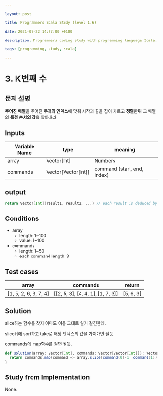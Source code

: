 ```yaml
---

layout: post

title: Programmers Scala Study (level 1.6)

date: 2021-07-22 14:27:00 +0100

description: Programmers coding study with programming language Scala. The difficulty selected is level 1.

tags: [programming, study, scala]

---
```


# 3. K번째 수

## 문제 설명

**주어진 배열**을 주어진 **두개의 인덱스**에 맞춰 시작과 끝을 잡아 자르고 **정렬**한뒤 그 배열의 **특정 순서의 값**을 알아내라

 ## Inputs

| Variable Name | type                | meaning                     |
| ------------- | ------------------- | --------------------------- |
| array         | Vector[Int]         | Numbers                     |
| commands      | Vector[Vector[Int]] | command (start, end, index) |

## output

~~~scala
return Vector[Int](result1, result2, ...) // each result is deduced by each command
~~~



## Conditions

* array
  * length: 1~100
  * value: 1~100
* commands
  * length: 1~50
  * each command length: 3

## Test cases

| array                 | commands                          | return    |
| --------------------- | --------------------------------- | --------- |
| [1, 5, 2, 6, 3, 7, 4] | [[2, 5, 3], [4, 4, 1], [1, 7, 3]] | [5, 6, 3] |

## Solution

slice하는 함수를 찾자 아마도 이름 그대로 일거 같긴한데.

slice뒤에 sort하고 take로 해당 인덱스의 값을 가져가면 될듯.

commands에 map함수를 걸면 될듯.

~~~scala
def solution(array: Vector[Int], commands: Vector[Vector[Int]]): Vector[Int] = {
  return commands.map(command => array.slice(command(0)-1, command(1)).sorted.apply(command(2)-1))
}
~~~



## Study from Implementation

None.
